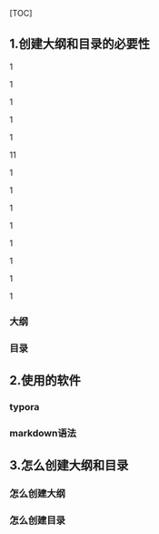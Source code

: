[TOC]

## 1.创建大纲和目录的必要性

1

1

1

1

1

11

1

1

1

1

1

1

1

1

### 大纲
### 目录
## 2.使用的软件
### typora
### markdown语法
## 3.怎么创建大纲和目录

### 怎么创建大纲
### 怎么创建目录